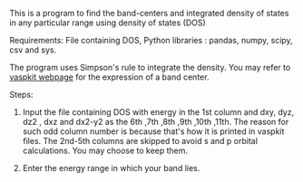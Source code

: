 This is a program to find the band-centers and integrated density of states in any particular range using density of states (DOS)

Requirements: File containing DOS, Python libraries : pandas, numpy, scipy, csv and sys.

The program uses Simpson's rule to integrate the density.
You may refer to [vaspkit webpage](https://vaspkit.com/tutorials.html) for the expression of a band center.

Steps:
1. Input the file containing DOS with energy in the 1st column and dxy, dyz, dz2 , dxz and dx2-y2 as the 6th ,7th ,8th ,9th ,10th ,11th.
   The reason for such odd column number is because that's how it is printed in vaspkit files. The 2nd-5th columns are skipped to avoid s and p orbital calculations.
   You may choose to keep them.

2. Enter the energy range in which your band lies.
